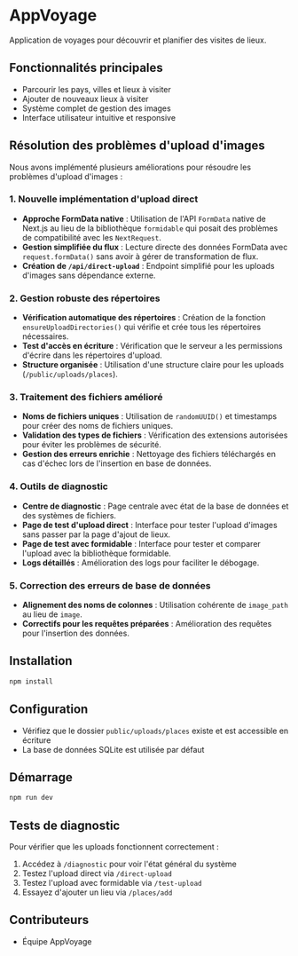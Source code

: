 # AppVoyage

Application de voyages pour découvrir et planifier des visites de lieux.

## Fonctionnalités principales

- Parcourir les pays, villes et lieux à visiter
- Ajouter de nouveaux lieux à visiter
- Système complet de gestion des images
- Interface utilisateur intuitive et responsive

## Résolution des problèmes d'upload d'images

Nous avons implémenté plusieurs améliorations pour résoudre les problèmes d'upload d'images :

### 1. Nouvelle implémentation d'upload direct

- **Approche FormData native** : Utilisation de l'API `FormData` native de Next.js au lieu de la bibliothèque `formidable` qui posait des problèmes de compatibilité avec les `NextRequest`.
- **Gestion simplifiée du flux** : Lecture directe des données FormData avec `request.formData()` sans avoir à gérer de transformation de flux.
- **Création de `/api/direct-upload`** : Endpoint simplifié pour les uploads d'images sans dépendance externe.

### 2. Gestion robuste des répertoires

- **Vérification automatique des répertoires** : Création de la fonction `ensureUploadDirectories()` qui vérifie et crée tous les répertoires nécessaires.
- **Test d'accès en écriture** : Vérification que le serveur a les permissions d'écrire dans les répertoires d'upload.
- **Structure organisée** : Utilisation d'une structure claire pour les uploads (`/public/uploads/places`).

### 3. Traitement des fichiers amélioré

- **Noms de fichiers uniques** : Utilisation de `randomUUID()` et timestamps pour créer des noms de fichiers uniques.
- **Validation des types de fichiers** : Vérification des extensions autorisées pour éviter les problèmes de sécurité.
- **Gestion des erreurs enrichie** : Nettoyage des fichiers téléchargés en cas d'échec lors de l'insertion en base de données.

### 4. Outils de diagnostic

- **Centre de diagnostic** : Page centrale avec état de la base de données et des systèmes de fichiers.
- **Page de test d'upload direct** : Interface pour tester l'upload d'images sans passer par la page d'ajout de lieux.
- **Page de test avec formidable** : Interface pour tester et comparer l'upload avec la bibliothèque formidable.
- **Logs détaillés** : Amélioration des logs pour faciliter le débogage.

### 5. Correction des erreurs de base de données

- **Alignement des noms de colonnes** : Utilisation cohérente de `image_path` au lieu de `image`.
- **Correctifs pour les requêtes préparées** : Amélioration des requêtes pour l'insertion des données.

## Installation

```bash
npm install
```

## Configuration

- Vérifiez que le dossier `public/uploads/places` existe et est accessible en écriture
- La base de données SQLite est utilisée par défaut

## Démarrage

```bash
npm run dev
```

## Tests de diagnostic

Pour vérifier que les uploads fonctionnent correctement :

1. Accédez à `/diagnostic` pour voir l'état général du système
2. Testez l'upload direct via `/direct-upload`
3. Testez l'upload avec formidable via `/test-upload`
4. Essayez d'ajouter un lieu via `/places/add`

## Contributeurs

- Équipe AppVoyage 